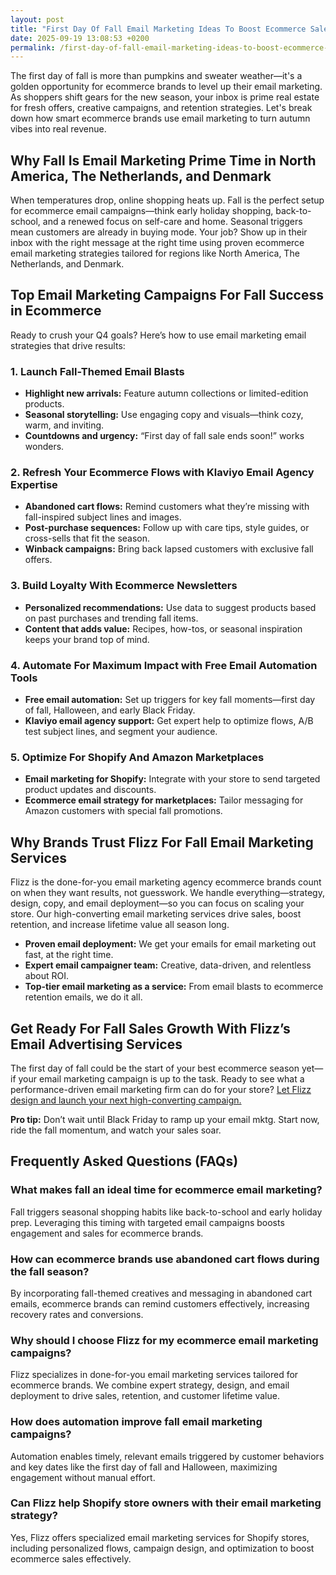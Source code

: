 ```yaml
---
layout: post
title: "First Day Of Fall Email Marketing Ideas To Boost Ecommerce Sales"
date: 2025-09-19 13:08:53 +0200
permalink: /first-day-of-fall-email-marketing-ideas-to-boost-ecommerce-sales/
---
```

The first day of fall is more than pumpkins and sweater weather—it's a golden opportunity for ecommerce brands to level up their email marketing. As shoppers shift gears for the new season, your inbox is prime real estate for fresh offers, creative campaigns, and retention strategies. Let's break down how smart ecommerce brands use email marketing to turn autumn vibes into real revenue.

## Why Fall Is Email Marketing Prime Time in North America, The Netherlands, and Denmark

When temperatures drop, online shopping heats up. Fall is the perfect setup for ecommerce email campaigns—think early holiday shopping, back-to-school, and a renewed focus on self-care and home. Seasonal triggers mean customers are already in buying mode. Your job? Show up in their inbox with the right message at the right time using proven ecommerce email marketing strategies tailored for regions like North America, The Netherlands, and Denmark.

## Top Email Marketing Campaigns For Fall Success in Ecommerce

Ready to crush your Q4 goals? Here’s how to use email marketing email strategies that drive results:

### 1. Launch Fall-Themed Email Blasts

- **Highlight new arrivals:** Feature autumn collections or limited-edition products.
- **Seasonal storytelling:** Use engaging copy and visuals—think cozy, warm, and inviting.
- **Countdowns and urgency:** “First day of fall sale ends soon!” works wonders.

### 2. Refresh Your Ecommerce Flows with Klaviyo Email Agency Expertise

- **Abandoned cart flows:** Remind customers what they’re missing with fall-inspired subject lines and images.
- **Post-purchase sequences:** Follow up with care tips, style guides, or cross-sells that fit the season.
- **Winback campaigns:** Bring back lapsed customers with exclusive fall offers.

### 3. Build Loyalty With Ecommerce Newsletters

- **Personalized recommendations:** Use data to suggest products based on past purchases and trending fall items.
- **Content that adds value:** Recipes, how-tos, or seasonal inspiration keeps your brand top of mind.

### 4. Automate For Maximum Impact with Free Email Automation Tools

- **Free email automation:** Set up triggers for key fall moments—first day of fall, Halloween, and early Black Friday.
- **Klaviyo email agency support:** Get expert help to optimize flows, A/B test subject lines, and segment your audience.

### 5. Optimize For Shopify And Amazon Marketplaces

- **Email marketing for Shopify:** Integrate with your store to send targeted product updates and discounts.
- **Ecommerce email strategy for marketplaces:** Tailor messaging for Amazon customers with special fall promotions.

## Why Brands Trust Flizz For Fall Email Marketing Services

Flizz is the done-for-you email marketing agency ecommerce brands count on when they want results, not guesswork. We handle everything—strategy, design, copy, and email deployment—so you can focus on scaling your store. Our high-converting email marketing services drive sales, boost retention, and increase lifetime value all season long.

- **Proven email deployment:** We get your emails for email marketing out fast, at the right time.
- **Expert email campaigner team:** Creative, data-driven, and relentless about ROI.
- **Top-tier email marketing as a service:** From email blasts to ecommerce retention emails, we do it all.

## Get Ready For Fall Sales Growth With Flizz’s Email Advertising Services

The first day of fall could be the start of your best ecommerce season yet—if your email marketing campaign is up to the task. Ready to see what a performance-driven email marketing firm can do for your store? [Let Flizz design and launch your next high-converting campaign.](https://flizzgrowth.com/email)

**Pro tip:** Don’t wait until Black Friday to ramp up your email mktg. Start now, ride the fall momentum, and watch your sales soar.

## Frequently Asked Questions (FAQs)

### What makes fall an ideal time for ecommerce email marketing?

Fall triggers seasonal shopping habits like back-to-school and early holiday prep. Leveraging this timing with targeted email campaigns boosts engagement and sales for ecommerce brands.

### How can ecommerce brands use abandoned cart flows during the fall season?

By incorporating fall-themed creatives and messaging in abandoned cart emails, ecommerce brands can remind customers effectively, increasing recovery rates and conversions.

### Why should I choose Flizz for my ecommerce email marketing campaigns?

Flizz specializes in done-for-you email marketing services tailored for ecommerce brands. We combine expert strategy, design, and email deployment to drive sales, retention, and customer lifetime value.

### How does automation improve fall email marketing campaigns?

Automation enables timely, relevant emails triggered by customer behaviors and key dates like the first day of fall and Halloween, maximizing engagement without manual effort.

### Can Flizz help Shopify store owners with their email marketing strategy?

Yes, Flizz offers specialized email marketing services for Shopify stores, including personalized flows, campaign design, and optimization to boost ecommerce sales effectively.

<script type="application/ld+json">
{
  "@context": "https://schema.org",
  "@type": "BlogPosting",
  "headline": "First Day Of Fall Email Marketing Ideas To Boost Ecommerce Sales",
  "description": "Discover effective email marketing strategies for ecommerce brands to boost sales and retention during the fall season. Learn about fall-themed email blasts, ecommerce flows, automation, and more.",
  "author": {
    "@type": "Person",
    "name": "Flizz"
  },
  "publisher": {
    "@type": "Person",
    "name": "Flizz"
  },
  "datePublished": "2024-09-22",
  "mainEntityOfPage": {
    "@type": "WebPage",
    "@id": "https://flizzgrowth.com/email"
  }
}
</script>

<script type="application/ld+json">
{
  "@context": "https://schema.org",
  "@type": "FAQPage",
  "mainEntity": [
    {
      "@type": "Question",
      "name": "What makes fall an ideal time for ecommerce email marketing?",
      "acceptedAnswer": {
        "@type": "Answer",
        "text": "Fall triggers seasonal shopping habits like back-to-school and early holiday prep. Leveraging this timing with targeted email campaigns boosts engagement and sales for ecommerce brands."
      }
    },
    {
      "@type": "Question",
      "name": "How can ecommerce brands use abandoned cart flows during the fall season?",
      "acceptedAnswer": {
        "@type": "Answer",
        "text": "By incorporating fall-themed creatives and messaging in abandoned cart emails, ecommerce brands can remind customers effectively, increasing recovery rates and conversions."
      }
    },
    {
      "@type": "Question",
      "name": "Why should I choose Flizz for my ecommerce email marketing campaigns?",
      "acceptedAnswer": {
        "@type": "Answer",
        "text": "Flizz specializes in done-for-you email marketing services tailored for ecommerce brands. We combine expert strategy, design, and email deployment to drive sales, retention, and customer lifetime value."
      }
    },
    {
      "@type": "Question",
      "name": "How does automation improve fall email marketing campaigns?",
      "acceptedAnswer": {
        "@type": "Answer",
        "text": "Automation enables timely, relevant emails triggered by customer behaviors and key dates like the first day of fall and Halloween, maximizing engagement without manual effort."
      }
    },
    {
      "@type": "Question",
      "name": "Can Flizz help Shopify store owners with their email marketing strategy?",
      "acceptedAnswer": {
        "@type": "Answer",
        "text": "Yes, Flizz offers specialized email marketing services for Shopify stores, including personalized flows, campaign design, and optimization to boost ecommerce sales effectively."
      }
    }
  ]
}
</script>